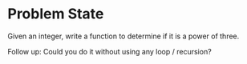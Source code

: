 Problem State
=============

Given an integer, write a function to determine if it is a power of three.

Follow up:
Could you do it without using any loop / recursion?


